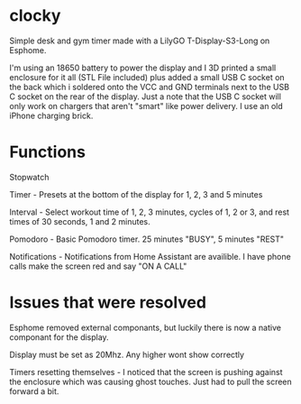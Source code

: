 # clocky

Simple desk and gym timer made with a LilyGO T-Display-S3-Long on Esphome.

I'm using an 18650 battery to power the display and I 3D printed a small enclosure for it all (STL File included) plus added a small USB C socket on the back which i soldered onto the VCC and GND terminals next to the USB C socket on the rear of the display. 
Just a note that the USB C socket will only work on chargers that aren't "smart" like power delivery. I use an old iPhone charging brick.

# Functions

Stopwatch 

Timer - Presets at the bottom of the display for 1, 2, 3 and 5 minutes

Interval - Select workout time of 1, 2, 3 minutes, cycles of 1, 2 or 3, and rest times of 30 seconds, 1 and 2 minutes.

Pomodoro - Basic Pomodoro timer. 25 minutes "BUSY", 5 minutes "REST"

Notifications - Notifications from Home Assistant are availible. I have phone calls make the screen red and say "ON A CALL"

# Issues that were resolved

Esphome removed external componants, but luckily there is now a native componant for the display.

Display must be set as 20Mhz. Any higher wont show correctly

Timers resetting themselves - I noticed that the screen is pushing against the enclosure which was causing ghost touches. Just had to pull the screen forward a bit.
